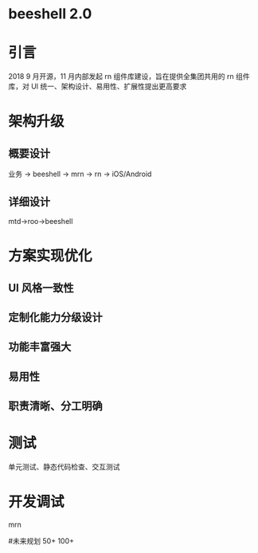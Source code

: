 # beeshell 2.0

# 引言
2018 9 月开源，11 月内部发起 rn 组件库建设，旨在提供全集团共用的 rn 组件库，对 UI 统一、架构设计、易用性、扩展性提出更高要求

# 架构升级
## 概要设计
业务 -> beeshell -> mrn -> rn -> iOS/Android
## 详细设计
mtd->roo->beeshell

# 方案实现优化
## UI 风格一致性
## 定制化能力分级设计
## 功能丰富强大
## 易用性
## 职责清晰、分工明确


# 测试
单元测试、静态代码检查、交互测试

# 开发调试
mrn

#未来规划
50+
100+